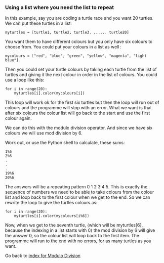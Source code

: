 ### Using a list where you need the list to repeat

In this example, say you are coding a turtle race and you want 20 turtles. We can put these turtles in a list:
```
myturtles = [turtle1, turtle2, turtle3, ...... turtle20]
```

You want them to have different colours but you only have six colours to choose from. You could put your colours in a list as well :
```
mycolours = ["red", "blue", "green", "yellow", "magenta", "light blue"]
```

Then you could set your turtle colours by taking each turtle from the list of turtles and giving it the next colour in order in the list of colours. You could use a loop like this:
```
for i in range(20):
    myturtles[i].color(mycolours[i])
```

This loop will work ok for the first six turtles but then the loop will run out of colours and the programme will stop with an error. What we want is that after six colours the colour list will go back to the start and use the first colour again.

We can do this with the modulo division operator. And since we have six colours we will use mod division by 6.

Work out, or use the Python shell to calculate, these sums:
```
1%6
2%6
.
.
.
19%6
20%6
```

The answers will be a repeating pattern 0 1 2 3 4 5. This is exactly the sequence of numbers we need to be able to take colours from the colour list and loop back to the first colour when we get to the end. So we can rewrite the loop to give the turtles colours as:
```
for i in range(20):
    myturtles[i].color(mycolours[i%6])
```
Now, when we get to the seventh turtle, (which will be myturtles[6], because the indexing in a list starts with 0) the mod division by 6 will give the answer 0, so the colour list will loop back to the first item. The programme will run to the end with no errors, for as many turtles as you want.
    

Go back to [index for Modulo Division](README.md)


